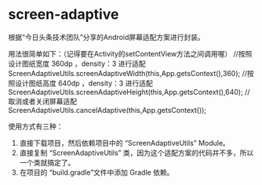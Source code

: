 # screen-adaptive

根据“今日头条技术团队”分享的Android屏幕适配方案进行封装。

用法很简单如下：（记得要在Activity的setContentView方法之间调用喔）
//按照设计图纸宽度 360dp ，density：3 进行适配
ScreenAdaptiveUtils.screenAdaptiveWidth(this,App.getsContext(),360);
//按照设计图纸高度 640dp ，density：3 进行适配
ScreenAdaptiveUtils.screenAdaptiveHeight(this,App.getsContext(),640);
//取消或者关闭屏幕适配
ScreenAdaptiveUtils.cancelAdaptive(this,App.getsContext());

使用方式有三种：
1. 直接下载项目，然后依赖项目中的 “ScreenAdaptiveUtils” Module。
2. 直接复制 “ScreenAdaptiveUtils” 类，因为这个适配方案的代码并不多，所以一个类就搞定了。
3. 在项目的 “build.gradle”文件中添加 Gradle 依赖。

